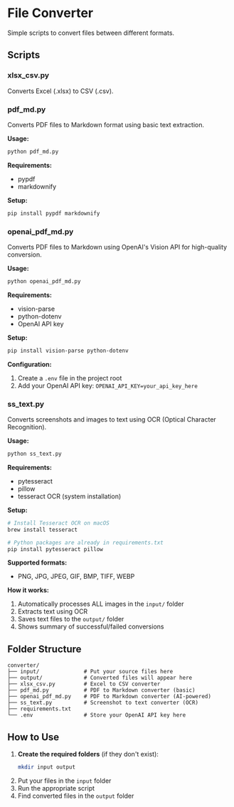 # File Converter

Simple scripts to convert files between different formats.

## Scripts

### xlsx_csv.py
Converts Excel (.xlsx) to CSV (.csv).

### pdf_md.py
Converts PDF files to Markdown format using basic text extraction.

**Usage:**
```bash
python pdf_md.py
```

**Requirements:**
- pypdf
- markdownify

**Setup:**
```bash
pip install pypdf markdownify
```

### openai_pdf_md.py
Converts PDF files to Markdown using OpenAI's Vision API for high-quality conversion.

**Usage:**
```bash
python openai_pdf_md.py
```

**Requirements:**
- vision-parse
- python-dotenv
- OpenAI API key

**Setup:**
```bash
pip install vision-parse python-dotenv
```

**Configuration:**
1. Create a `.env` file in the project root
2. Add your OpenAI API key: `OPENAI_API_KEY=your_api_key_here`

### ss_text.py
Converts screenshots and images to text using OCR (Optical Character Recognition).

**Usage:**
```bash
python ss_text.py
```

**Requirements:**
- pytesseract
- pillow
- tesseract OCR (system installation)

**Setup:**
```bash
# Install Tesseract OCR on macOS
brew install tesseract

# Python packages are already in requirements.txt
pip install pytesseract pillow
```

**Supported formats:**
- PNG, JPG, JPEG, GIF, BMP, TIFF, WEBP

**How it works:**
1. Automatically processes ALL images in the `input/` folder
2. Extracts text using OCR
3. Saves text files to the `output/` folder
4. Shows summary of successful/failed conversions

## Folder Structure
```
converter/
├── input/              # Put your source files here
├── output/             # Converted files will appear here
├── xlsx_csv.py         # Excel to CSV converter
├── pdf_md.py           # PDF to Markdown converter (basic)
├── openai_pdf_md.py    # PDF to Markdown converter (AI-powered)
├── ss_text.py          # Screenshot to text converter (OCR)
├── requirements.txt
└── .env                # Store your OpenAI API key here
```

## How to Use
1. **Create the required folders** (if they don't exist):
   ```bash
   mkdir input output
   ```
2. Put your files in the `input` folder
3. Run the appropriate script
4. Find converted files in the `output` folder
